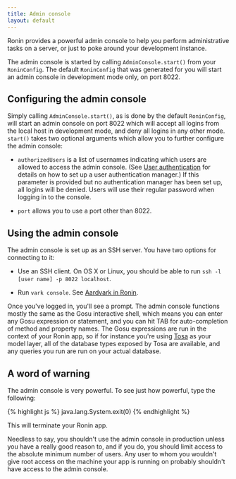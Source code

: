 ```yaml
---
title: Admin console
layout: default
---
```


Ronin provides a powerful admin console to help you perform administrative tasks on a server, or just
to poke around your development instance.

The admin console is started by calling `AdminConsole.start()` from your `RoninConfig`.  The default
`RoninConfig` that was generated for you will start an admin console in development mode only, on port
8022.

## Configuring the admin console

Simply calling `AdminConsole.start()`, as is done by the default `RoninConfig`, will start an admin
console on port 8022 which will accept all logins from the local host in development mode, and deny
all logins in any other mode.  `start()` takes two optional arguments which allow you to further
configure the admin console:

  * `authorizedUsers` is a list of usernames indicating which users are allowed to access the admin
    console.  (See [User authentication](User-Authentication.html) for details on how to set up a user
    authentication manager.)  If this parameter is provided but no authentication manager has been set
    up, all logins will be denied.  Users will use their regular password when logging in to the console.
    
  * `port` allows you to use a port other than 8022.
  
## Using the admin console

The admin console is set up as an SSH server.  You have two options for connecting to it:

  * Use an SSH client.  On OS X or Linux, you should be able to run `ssh -l [user name] -p 8022 localhost`.
  
  * Run `vark console`.  See [Aardvark in Ronin](Aardvark-in-Ronin.html).
  
Once you've logged in, you'll see a prompt.  The admin console functions mostly the same as the Gosu
interactive shell, which means you can enter any Gosu expression or statement, and you can hit TAB for
auto-completion of method and property names.  The Gosu expressions are run in the context of your Ronin
app, so if for instance you're using [Tosa](Tosa.html) as your model layer, all of the database types
exposed by Tosa are available, and any queries you run are run on your actual database.

## A word of warning

The admin console is very powerful.  To see just how powerful, type the following:

{% highlight js %}
    java.lang.System.exit(0)
{% endhighlight %}

This will terminate your Ronin app.

Needless to say, you shouldn't use the admin console in production unless you have a really good reason
to, and if you do, you should limit access to the absolute minimum number of users.  Any user to whom
you wouldn't give root access on the machine your app is running on probably shouldn't have access to
the admin console.